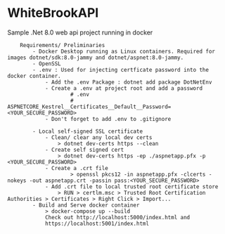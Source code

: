 # WhiteBrookAPI

Sample .Net 8.0 web api project running in docker

		Requirements/ Preliminaries
			- Docker Desktop running as Linux containers. Required for images dotnet/sdk:8.0-jammy and dotnet/aspnet:8.0-jammy.
			- OpenSSL
			- .env : Used for injecting certficate password into the docker container.
				- Add the .env Package : dotnet add package DotNetEnv
				- Create a .env at project root and add a password
						# .env
						# ASPNETCORE_Kestrel__Certificates__Default__Password=<YOUR_SECURE_PASSWORD>
				- Don't forget to add .env to .gitignore
			
			- Local self-signed SSL certificate
				- Clean/ clear any local dev certs
					> dotnet dev-certs https --clean
				- Create self signed cert
					> dotnet dev-certs https -ep ./aspnetapp.pfx -p <YOUR_SECURE_PASSWORD>
				- Create a .crt file
						> openssl pkcs12 -in aspnetapp.pfx -clcerts -nokeys -out aspnetapp.crt -passin pass:<YOUR_SECURE_PASSWORD>
				- Add .crt file to local trusted root certificate store
					> RUN > certlm.msc > Trusted Root Certification Authorities > Certificates > Right Click > Import...
            - Build and Serve docker container
                > docker-compose up --build
                Check out http://localhost:5000/index.html and 
		        https://localhost:5001/index.html